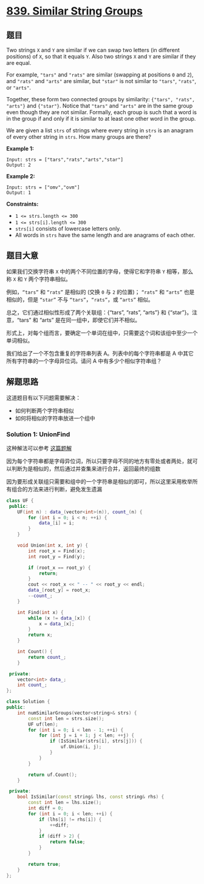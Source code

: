 # [839. Similar String Groups](https://leetcode.com/problems/similar-string-groups/)

## 题目

Two strings `X` and `Y` are similar if we can swap two letters (in different positions) of `X`, so that it equals `Y`. Also two strings `X` and `Y` are similar if they are equal.

For example, `"tars"` and `"rats"` are similar (swapping at positions `0` and `2`), and `"rats"` and `"arts"` are similar, but `"star"` is not similar to `"tars"`, `"rats"`, or `"arts"`.

Together, these form two connected groups by similarity: `{"tars", "rats", "arts"}` and `{"star"}`. Notice that `"tars"` and `"arts"` are in the same group even though they are not similar. Formally, each group is such that a word is in the group if and only if it is similar to at least one other word in the group.

We are given a list `strs` of strings where every string in `strs` is an anagram of every other string in `strs`. How many groups are there?

 

**Example 1:**

```
Input: strs = ["tars","rats","arts","star"]
Output: 2
```

**Example 2:**

```
Input: strs = ["omv","ovm"]
Output: 1
```

 

**Constraints:**

- `1 <= strs.length <= 300`
- `1 <= strs[i].length <= 300`
- `strs[i]` consists of lowercase letters only.
- All words in `strs` have the same length and are anagrams of each other.

## 题目大意

如果我们交换字符串 `X` 中的两个不同位置的字母，使得它和字符串 `Y` 相等，那么称 `X` 和 `Y` 两个字符串相似。

例如，`“tars”` 和 `“rats”` 是相似的 (交换 `0` 与 `2` 的位置)； `“rats”` 和 `“arts”` 也是相似的，但是 `“star”` 不与 `“tars”`，`“rats”`，或 `“arts”` 相似。

总之，它们通过相似性形成了两个关联组：{“tars”, “rats”, “arts”} 和 {“star”}。注意，“tars” 和 “arts” 是在同一组中，即使它们并不相似。

形式上，对每个组而言，要确定一个单词在组中，只需要这个词和该组中至少一个单词相似。

我们给出了一个不包含重复的字符串列表 A。列表中的每个字符串都是 A 中其它所有字符串的一个字母异位词。请问 A 中有多少个相似字符串组？


## 解题思路

这道题目有以下问题需要解决：

- 如何判断两个字符串相似
- 如何将相似的字符串放进一个组中

### Solution 1: UnionFind

这种解法可以参考 [这篇题解](https://leetcode-cn.com/problems/redundant-connection/solution/zui-rong-yi-li-jie-de-bing-cha-ji-xiang-abg0f/)

因为每个字符串都是字母异位词，所以只要字母不同的地方有零处或者两处，就可以判断为是相似的，然后通过并查集来进行合并，返回最终的组数

因为要形成关联组只需要和组中的一个字符串是相似的即可，所以这里采用枚举所有组合的方法来进行判断，避免发生遗漏


````c++
class UF {
 public:
    UF(int n) : data_(vector<int>(n)), count_(n) {
        for (int i = 0; i < n; ++i) {
            data_[i] = i;
        }
    }

    void Union(int x, int y) {
        int root_x = Find(x);
        int root_y = Find(y);

        if (root_x == root_y) {
            return;
        }
        cout << root_x << " -- " << root_y << endl;
        data_[root_y] = root_x;
        --count_;
    }

    int Find(int x) {
        while (x != data_[x]) {
            x = data_[x];
        }
        return x;
    }

    int Count() {
        return count_;
    }

 private:
    vector<int> data_;
    int count_;
};

class Solution {
public:
    int numSimilarGroups(vector<string>& strs) {
        const int len = strs.size();
        UF uf(len);
        for (int i = 0; i < len - 1; ++i) {
            for (int j = i + 1; j < len; ++j) {
                if (IsSimilar(strs[i], strs[j])) {
                    uf.Union(i, j);
                }
            }
        }

        return uf.Count();
    }

 private:
    bool IsSimilar(const string& lhs, const string& rhs) {
        const int len = lhs.size();
        int diff = 0;
        for (int i = 0; i < len; ++i) {
            if (lhs[i] != rhs[i]) {
                ++diff;
            }
            if (diff > 2) {
                return false;
            }
        }

        return true;
    }
};
````
